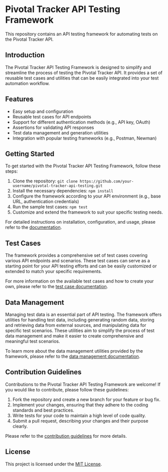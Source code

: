 # Pivotal Tracker API Testing Framework

This repository contains an API testing framework for automating tests on the Pivotal Tracker API.

## Introduction

The Pivotal Tracker API Testing Framework is designed to simplify and streamline the process of testing the Pivotal Tracker API. It provides a set of reusable test cases and utilities that can be easily integrated into your test automation workflow.

## Features

- Easy setup and configuration
- Reusable test cases for API endpoints
- Support for different authentication methods (e.g., API key, OAuth)
- Assertions for validating API responses
- Test data management and generation utilities
- Integration with popular testing frameworks (e.g., Postman, Newman)

## Getting Started

To get started with the Pivotal Tracker API Testing Framework, follow these steps:

1. Clone the repository: `git clone https://github.com/your-username/pivotal-tracker-api-testing.git`
2. Install the necessary dependencies: `npm install`
3. Configure the framework according to your API environment (e.g., base URL, authentication credentials)
4. Run the sample test cases: `npm test`
5. Customize and extend the framework to suit your specific testing needs.

For detailed instructions on installation, configuration, and usage, please refer to the [documentation](docs/).

## Test Cases

The framework provides a comprehensive set of test cases covering various API endpoints and scenarios. These test cases can serve as a starting point for your API testing efforts and can be easily customized or extended to match your specific requirements.

For more information on the available test cases and how to create your own, please refer to the [test case documentation](docs/test-cases.md).

## Data Management

Managing test data is an essential part of API testing. The framework offers utilities for handling test data, including generating random data, storing and retrieving data from external sources, and manipulating data for specific test scenarios. These utilities aim to simplify the process of test data management and make it easier to create comprehensive and meaningful test scenarios.

To learn more about the data management utilities provided by the framework, please refer to the [data management documentation](docs/data-management.md).

## Contribution Guidelines

Contributions to the Pivotal Tracker API Testing Framework are welcome! If you would like to contribute, please follow these guidelines:

1. Fork the repository and create a new branch for your feature or bug fix.
2. Implement your changes, ensuring that they adhere to the coding standards and best practices.
3. Write tests for your code to maintain a high level of code quality.
4. Submit a pull request, describing your changes and their purpose clearly.

Please refer to the [contribution guidelines](CONTRIBUTING.md) for more details.

## License

This project is licensed under the [MIT License](LICENSE).
